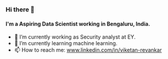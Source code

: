 ### Hi there 👋

#### I'm a Aspiring Data Scientist working in Bengaluru, India.


- 🔭 I’m currently working as Security analyst at EY.
- 🌱 I’m currently learning machine learning.
- 📫 How to reach me: www.linkedin.com/in/viketan-revankar
<!--
- 👯 I’m looking to collaborate on .
- 🤔 I’m looking for help with ...
- 💬 Ask me about ...

- 😄 Pronouns: ...
- ⚡ Fun fact: ...
-->
